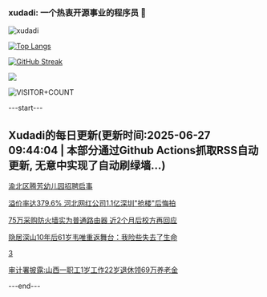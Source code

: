 ### xudadi: 一个热衷开源事业的程序员 👋

![xudadi](https://github-readme-stats-git-masterorgs-github-readme-stats-team.vercel.app/api?username=xudadi)

[![Top Langs](https://github-readme-stats.vercel.app/api/top-langs/?username=xudadi)](https://github.com/anuraghazra/github-readme-stats)

[![GitHub Streak](https://streak-stats.demolab.com?user=xudadi&locale=zh_Hans)](https://git.io/streak-stats)

![](https://raw.githubusercontent.com/xudadi/xudadi/main/assets/github-contribution-grid-snake.svg)

![VISITOR+COUNT](https://komarev.com/ghpvc/?username=xudadi&label=VISITOR+COUNT)


---start---

## Xudadi的每日更新(更新时间:2025-06-27 09:44:04 | 本部分通过Github Actions抓取RSS自动更新, 无意中实现了自动刷绿墙...)

[渝北区腾芳幼儿园招聘启事](https://www.gongkaoleida.com/article/2476117)

[溢价率达379.6% 河北网红公司1.1亿深圳"抢楼"后悔拍](https://m.163.com/news/article/K320DPLT0512B07B.html)

[75万采购防火墙实为普通路由器 近2个月后校方再回应](https://m.163.com/news/article/K311CQA6053469LG.html)

[隐居深山10年后61岁韦唯重返舞台：我险些失去了生命](https://m.163.com/news/article/K31SMPG6055040N3.html)

[3](https://m.163.com/touch/news/sub/domestic)

[审计署披露:山西一职工1岁工作22岁退休领69万养老金](https://m.163.com/news/article/K30DJC0F0550B6IS.html)

---end---
